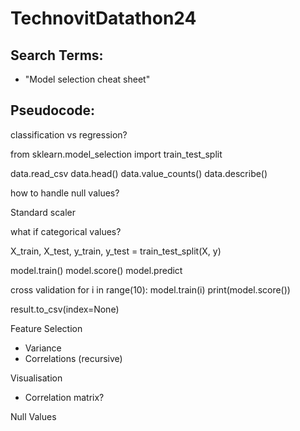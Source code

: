# TechnovitDatathon24

## Search Terms:
- "Model selection cheat sheet"

## Pseudocode:

classification vs regression?

from sklearn.model_selection import train_test_split

data.read_csv
data.head()
data.value_counts()
data.describe()

how to handle null values?

Standard scaler

what if categorical values?

X_train, X_test, y_train, y_test = train_test_split(X, y)

model.train()
model.score()
model.predict

cross validation
for i in range(10):
    model.train(i)
    print(model.score())

result.to_csv(index=None)

Feature Selection
- Variance
- Correlations (recursive)

Visualisation
- Correlation matrix?

Null Values